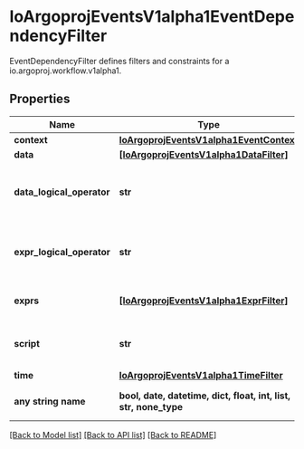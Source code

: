 # IoArgoprojEventsV1alpha1EventDependencyFilter

EventDependencyFilter defines filters and constraints for a io.argoproj.workflow.v1alpha1.

## Properties
Name | Type | Description | Notes
------------ | ------------- | ------------- | -------------
**context** | [**IoArgoprojEventsV1alpha1EventContext**](IoArgoprojEventsV1alpha1EventContext.md) |  | [optional] 
**data** | [**[IoArgoprojEventsV1alpha1DataFilter]**](IoArgoprojEventsV1alpha1DataFilter.md) |  | [optional] 
**data_logical_operator** | **str** | DataLogicalOperator defines how multiple Data filters (if defined) are evaluated together. Available values: and (&amp;&amp;), or (||) Is optional and if left blank treated as and (&amp;&amp;). | [optional] 
**expr_logical_operator** | **str** | ExprLogicalOperator defines how multiple Exprs filters (if defined) are evaluated together. Available values: and (&amp;&amp;), or (||) Is optional and if left blank treated as and (&amp;&amp;). | [optional] 
**exprs** | [**[IoArgoprojEventsV1alpha1ExprFilter]**](IoArgoprojEventsV1alpha1ExprFilter.md) | Exprs contains the list of expressions evaluated against the event payload. | [optional] 
**script** | **str** | Script refers to a Lua script evaluated to determine the validity of an io.argoproj.workflow.v1alpha1. | [optional] 
**time** | [**IoArgoprojEventsV1alpha1TimeFilter**](IoArgoprojEventsV1alpha1TimeFilter.md) |  | [optional] 
**any string name** | **bool, date, datetime, dict, float, int, list, str, none_type** | any string name can be used but the value must be the correct type | [optional]

[[Back to Model list]](../README.md#documentation-for-models) [[Back to API list]](../README.md#documentation-for-api-endpoints) [[Back to README]](../README.md)


